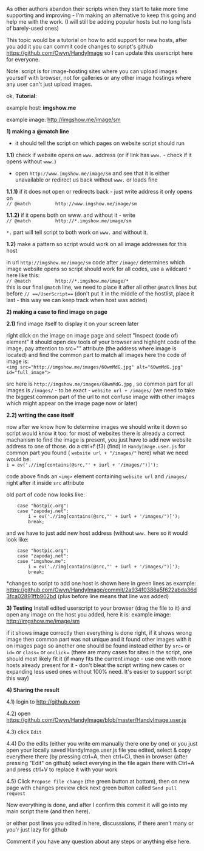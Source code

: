 As other authors abandon their scripts when they start to take more time supporting and improving - I'm making an alternative to keep this going and help me with the work. (I will still be adding popular hosts but no long lists of barely-used ones)

This topic would be a tutorial on how to add support for new hosts, after you add it you can commit code changes to script's github https://github.com/Owyn/HandyImage so I can update this userscript here for everyone.

Note: script is for image-hosting sites where you can upload images yourself with browser, not for galleries or any other image hostings where any user can't just upload images.

ok, **Tutorial**:

example host: **imgshow.me**

example image: http://imgshow.me/image/sm

**1) making a @match line**

- it should tell the script on which pages on website script should run

**1.1)** check if website opens on `www.` address (or if link has `www.` - check if it opens without `www.`)

- open `http://www.imgshow.me/image/sm` and see that it is either unavailable or redirect us back without `www.` or loads fine

**1.1.1)** if it does not open or redirects back - just write address it only opens on  
    `// @match         http://www.imgshow.me/image/sm`

**1.1.2)** if it opens both on www. and without it - write  
    `// @match         http://*.imgshow.me/image/sm`

`*.` part will tell script to both work on `www.` and without it.

**1.2)** make a pattern so script would work on all image addresses for this host

in url `http://imgshow.me/image/sm` code after `/image/` determines which image website opens so script should work for all codes, use a wildcard `*` here like this:  
    `// @match         http://*.imgshow.me/image/*`  
this is our final `@match` line, we need to place it after all other `@match` lines but before `// ==/UserScript==` (don't put it in the middle of the hostlist, place it last - this way we can keep track when host was added)

**2) making a case to find image on page**

**2.1)** find image itself to display it on your screen later

right click on the image on image page and select "Inspect (code of) element"
it should open dev tools of your browser and highlight code of the image, pay attention to src="" attribute (the address where image is located) and find the common part to match all images
here the code of image is:  
    `<img src="http://imgshow.me/images/60wmMdG.jpg" alt="60wmMdG.jpg" id="full_image">`  

src here is `http://imgshow.me/images/60wmMdG.jpg` , so common part for all images is `/images/` - to be exact - `website url + /images/` (we need to take the biggest common part of the url to not confuse image with other images which might appear on the image page now or later)

**2.2) writing the case itself**

now after we know how to determine images we should write it down so script would know it too:
for most of websites there is already a correct machanism to find the image is present, you just have to add new website address to one of those.
do a ctrl+f (f3) (find) in `HandyImage.user.js` for common part you found ( `website url + "/images/"` here)
what we need would be:  
    `i = ev('.//img[contains(@src,"' + iurl + '/images/")]');`

code above finds an `<img>` element containing `website url` and `/images/` right after it inside `src` attribute

old part of code now looks like:
```
    case "hostpic.org":
	case "zapodaj.net":
		i = ev('.//img[contains(@src,"' + iurl + '/images/")]');
		break;
```
and we have to just add new host address (without `www.` here so it would look like:
```
    case "hostpic.org":
	case "zapodaj.net":
	case "imgshow.me":
		i = ev('.//img[contains(@src,"' + iurl + '/images/")]');
		break;
```

*changes to script to add one host is shown here in green lines as example: https://github.com/Owyn/HandyImage/commit/2a934f0386a5f622abda36d3fca02891ffb902bd (plus before line means that line was added)

**3) Testing**
Install edited userscript to your browser (drag the file to it) and open any image on the host you added, here it is: 
example image: http://imgshow.me/image/sm

if it shows image correctly then everything is done right, if it shows wrong image then common part was not unique and it found other images with it on images page so another one should be found instead either by `src=` or `id=` or `class=` or `onclick`= (there are many cases for sites in the script, one should most likely fit it (if many fits the current image - use one with more hosts already present for it - don't bleat the script writing new cases or expanding less used ones without 100% need. It's easier to support script this way)

**4) Sharing the result**

4.1) login to http://github.com

4.2) open https://github.com/Owyn/HandyImage/blob/master/HandyImage.user.js

4.3) click `Edit`

4.4) Do the edits (either you write em manually there one by one) or you just open your locally saved HandyImage.user.js file you edited, select & copy everythere there (by pressing ctrl+A, then ctrl+C), then in browser (after pressing "Edit" on github) select everying in the file again there with Ctrl+A and press ctrl+V to replace it with your work

4.5) Click `Propose file change` (the green button at bottom), then on new page with changes preview click next green button called `Send pull request`


Now everything is done, and after I confirm this commit it will go into my main script there (and then here).

or either post lines you edited in here, discusssions, if there aren't many or you'r just lazy for github


Comment if you have any question about any steps or anything else here.
